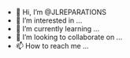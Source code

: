 - 👋 Hi, I’m @JLREPARATIONS
- 👀 I’m interested in ...
- 🌱 I’m currently learning ...
- 💞️ I’m looking to collaborate on ...
- 📫 How to reach me ...

<!---
JLREPARATIONS/JLREPARATIONS is a ✨ special ✨ repository because its `README.md` (this file) appears on your GitHub profile.
You can click the Preview link to take a look at your changes.
--->
